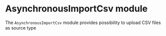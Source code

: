 # AsynchronousImportCsv module

The `AsynchronousImportCsv` module provides possibility to upload CSV files as source type